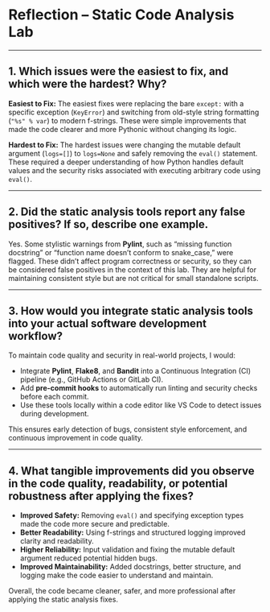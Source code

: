 # Reflection – Static Code Analysis Lab

---

## 1. Which issues were the easiest to fix, and which were the hardest? Why?

**Easiest to Fix:**
The easiest fixes were replacing the bare `except:` with a specific exception (`KeyError`) and switching from old-style string formatting (`"%s" % var`) to modern f-strings.
These were simple improvements that made the code clearer and more Pythonic without changing its logic.

**Hardest to Fix:**
The hardest issues were changing the mutable default argument (`logs=[]`) to `logs=None` and safely removing the `eval()` statement.
These required a deeper understanding of how Python handles default values and the security risks associated with executing arbitrary code using `eval()`.

---

## 2. Did the static analysis tools report any false positives? If so, describe one example.

Yes. Some stylistic warnings from **Pylint**, such as “missing function docstring” or “function name doesn’t conform to snake_case,” were flagged.
These didn’t affect program correctness or security, so they can be considered false positives in the context of this lab.
They are helpful for maintaining consistent style but are not critical for small standalone scripts.

---

## 3. How would you integrate static analysis tools into your actual software development workflow?

To maintain code quality and security in real-world projects, I would:

* Integrate **Pylint**, **Flake8**, and **Bandit** into a Continuous Integration (CI) pipeline (e.g., GitHub Actions or GitLab CI).
* Add **pre-commit hooks** to automatically run linting and security checks before each commit.
* Use these tools locally within a code editor like VS Code to detect issues during development.

This ensures early detection of bugs, consistent style enforcement, and continuous improvement in code quality.

---

## 4. What tangible improvements did you observe in the code quality, readability, or potential robustness after applying the fixes?

* **Improved Safety:** Removing `eval()` and specifying exception types made the code more secure and predictable.
* **Better Readability:** Using f-strings and structured logging improved clarity and readability.
* **Higher Reliability:** Input validation and fixing the mutable default argument reduced potential hidden bugs.
* **Improved Maintainability:** Added docstrings, better structure, and logging make the code easier to understand and maintain.

Overall, the code became cleaner, safer, and more professional after applying the static analysis fixes.
